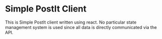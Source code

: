 # Simple PostIt Client

This is Simple PostIt client written using react. No particular state management system is used since all data is directly communicated via the API.
